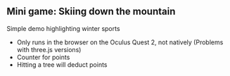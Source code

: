 ## Mini game: Skiing down the mountain
Simple demo highlighting winter sports
- Only runs in the browser on the Oculus Quest 2, not natively (Problems with three.js versions)
- Counter for points
- Hitting a tree will deduct points

